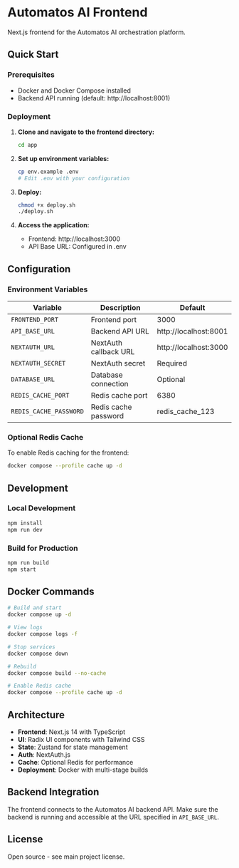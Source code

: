 # Automatos AI Frontend

Next.js frontend for the Automatos AI orchestration platform.

## Quick Start

### Prerequisites
- Docker and Docker Compose installed
- Backend API running (default: http://localhost:8001)

### Deployment

1. **Clone and navigate to the frontend directory:**
   ```bash
   cd app
   ```

2. **Set up environment variables:**
   ```bash
   cp env.example .env
   # Edit .env with your configuration
   ```

3. **Deploy:**
   ```bash
   chmod +x deploy.sh
   ./deploy.sh
   ```

4. **Access the application:**
   - Frontend: http://localhost:3000
   - API Base URL: Configured in .env

## Configuration

### Environment Variables

| Variable | Description | Default |
|----------|-------------|---------|
| `FRONTEND_PORT` | Frontend port | 3000 |
| `API_BASE_URL` | Backend API URL | http://localhost:8001 |
| `NEXTAUTH_URL` | NextAuth callback URL | http://localhost:3000 |
| `NEXTAUTH_SECRET` | NextAuth secret | Required |
| `DATABASE_URL` | Database connection | Optional |
| `REDIS_CACHE_PORT` | Redis cache port | 6380 |
| `REDIS_CACHE_PASSWORD` | Redis cache password | redis_cache_123 |

### Optional Redis Cache

To enable Redis caching for the frontend:

```bash
docker compose --profile cache up -d
```

## Development

### Local Development
```bash
npm install
npm run dev
```

### Build for Production
```bash
npm run build
npm start
```

## Docker Commands

```bash
# Build and start
docker compose up -d

# View logs
docker compose logs -f

# Stop services
docker compose down

# Rebuild
docker compose build --no-cache

# Enable Redis cache
docker compose --profile cache up -d
```

## Architecture

- **Frontend**: Next.js 14 with TypeScript
- **UI**: Radix UI components with Tailwind CSS
- **State**: Zustand for state management
- **Auth**: NextAuth.js
- **Cache**: Optional Redis for performance
- **Deployment**: Docker with multi-stage builds

## Backend Integration

The frontend connects to the Automatos AI backend API. Make sure the backend is running and accessible at the URL specified in `API_BASE_URL`.

## License

Open source - see main project license. 